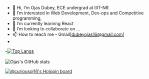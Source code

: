 - 👋 Hi, I’m Ojas Dubey, ECE undergrad at IIIT-NR
- 👀 I’m interested in Web Development, Dev-ops and Competitive programming,
- 🌱 I’m currently learning React
- 💞️ I’m looking to collaborate on ...
- 📫 How to reach me -  Gmail[dubeyojas16@gmail.com]
-
-[![Top Langs](https://github-readme-stats.vercel.app/api/top-langs/?username=ojninja16&hide_progress=true)](https://github.com/ojninja16/github-readme-stats) <br> <br>
![Ojas's GitHub stats](https://github-readme-stats.vercel.app/api?username=ojninja16&show_icons=true&theme=transparent)
<!---
ojninja16/ojninja16 is a ✨ special ✨ repository because its `README.md` (this file) appears on your GitHub profile.
You can click the Preview link to take a look at your changes.
--->
[![@curiousoj16's Holopin board](https://holopin.me/curiousoj16)](https://holopin.io/@curiousoj16)
